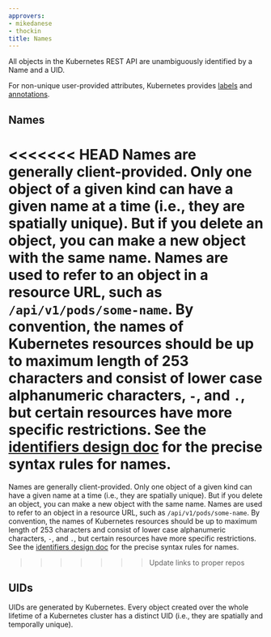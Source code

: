 ```yaml
---
approvers:
- mikedanese
- thockin
title: Names
---
```


All objects in the Kubernetes REST API are unambiguously identified by a Name and a UID.

For non-unique user-provided attributes, Kubernetes provides [labels](/docs/user-guide/labels) and [annotations](/docs/user-guide/annotations).

## Names

<<<<<<< HEAD
Names are generally client-provided.  Only one object of a given kind can have a given name at a time (i.e., they are spatially unique).  But if you delete an object, you can make a new object with the same name.  Names are used to refer to an object in a resource URL, such as `/api/v1/pods/some-name`.   By convention, the names of Kubernetes resources should be up to maximum length of 253 characters and consist of lower case alphanumeric characters, `-`, and `.`, but certain resources have more specific restrictions.  See the [identifiers design doc](https://git.k8s.io/community/contributors/design-proposals/architecture/identifiers.md) for the precise syntax rules for names.
=======
Names are generally client-provided.  Only one object of a given kind can have a given name at a time (i.e., they are spatially unique).  But if you delete an object, you can make a new object with the same name.  Names are used to refer to an object in a resource URL, such as `/api/v1/pods/some-name`.   By convention, the names of Kubernetes resources should be up to maximum length of 253 characters and consist of lower case alphanumeric characters, `-`, and `.`, but certain resources have more specific restrictions.  See the [identifiers design doc](https://git.k8s.io/community/contributors/design-proposals/identifiers.md) for the precise syntax rules for names.
>>>>>>> Update links to proper repos

## UIDs

UIDs are generated by Kubernetes.  Every object created over the whole lifetime of a Kubernetes cluster has a distinct UID (i.e., they are spatially and temporally unique).
